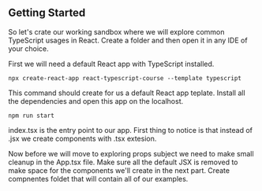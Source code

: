## **Getting Started**

So let's crate our working sandbox where we will explore common TypeScript usages in React.
Create a folder and then open it in any IDE of your choice.

First we will need a default React app with TypeScript installed.

```npm
npx create-react-app react-typescript-course --template typescript
```

This command should create for us a default React app teplate.
Install all the dependencies and open this app on the localhost.

```npm
npm run start
```

index.tsx is the entry point to our app. First thing to notice is that instead of .jsx we create
components with .tsx extesion.

Now before we will move to exploring props subject we need to make small cleanup in the App.tsx file.
Make sure all the default JSX is removed to make space for the components we'll create in the next part.
Create compnentes foldet that will contain all of our examples.
